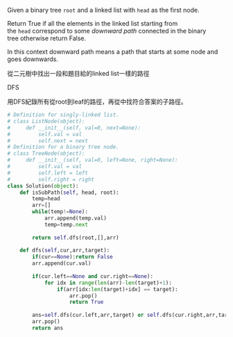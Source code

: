 Given a binary tree `root` and a linked list with `head` as the first node. 

Return True if all the elements in the linked list starting from the `head` correspond to some _downward path_ connected in the binary tree otherwise return False.

In this context downward path means a path that starts at some node and goes downwards. 

從二元樹中找出一段和題目給的linked list一樣的路徑

DFS

用DFS紀錄所有從root到leaf的路徑，再從中找符合答案的子路徑。

```python
# Definition for singly-linked list.
# class ListNode(object):
#     def __init__(self, val=0, next=None):
#         self.val = val
#         self.next = next
# Definition for a binary tree node.
# class TreeNode(object):
#     def __init__(self, val=0, left=None, right=None):
#         self.val = val
#         self.left = left
#         self.right = right
class Solution(object):
    def isSubPath(self, head, root):
        temp=head
        arr=[]
        while(temp!=None):
            arr.append(temp.val)
            temp=temp.next 
            
        return self.dfs(root,[],arr)
    
    def dfs(self,cur,arr,target):
        if(cur==None):return False
        arr.append(cur.val)
        
        if(cur.left==None and cur.right==None):
            for idx in range(len(arr)-len(target)+1):
                if(arr[idx:len(target)+idx] == target):
                    arr.pop()
                    return True
                
        ans=self.dfs(cur.left,arr,target) or self.dfs(cur.right,arr,target)
        arr.pop()
        return ans
```
